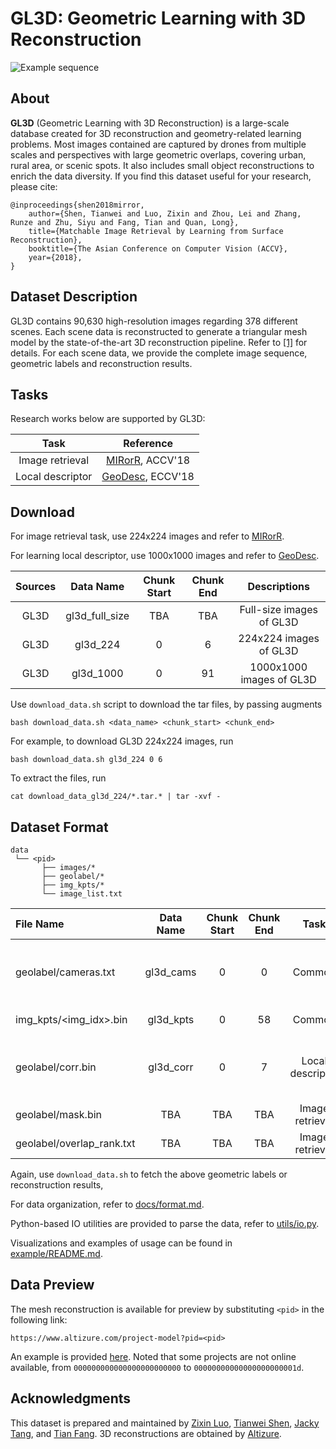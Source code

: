 # GL3D: Geometric Learning with 3D Reconstruction
![Example sequence](img/dataset_view.png)

## About

**GL3D** (Geometric Learning with 3D Reconstruction) is a large-scale database created for 3D reconstruction and geometry-related learning problems. Most images contained are captured by drones from multiple scales and perspectives with large geometric overlaps, covering urban, rural area, or scenic spots. It also includes small object reconstructions to enrich the data diversity. If you find this dataset useful for your research, please cite:

    @inproceedings{shen2018mirror,
        author={Shen, Tianwei and Luo, Zixin and Zhou, Lei and Zhang, Runze and Zhu, Siyu and Fang, Tian and Quan, Long},
        title={Matchable Image Retrieval by Learning from Surface Reconstruction},
        booktitle={The Asian Conference on Computer Vision (ACCV},
        year={2018},
    }

## Dataset Description

GL3D contains 90,630 high-resolution images regarding 378 different scenes. 
Each scene data is reconstructed to generate a triangular mesh model by the state-of-the-art 3D reconstruction pipeline. 
Refer to [\[1\]][1] for details. 
For each scene data, we provide the complete image sequence, geometric labels and reconstruction results.

## Tasks

Research works below are supported by GL3D:

|Task            |Reference                                           |
|:--------------:|:--------------------------------------------------:|
|Image retrieval |[MIRorR](https://arxiv.org/abs/1811.10343), ACCV'18 |
|Local descriptor|[GeoDesc](https://arxiv.org/abs/1807.06294), ECCV'18|

## Download

For image retrieval task, use 224x224 images and refer to [MIRorR](https://github.com/hlzz/mirror).

For learning local descriptor, use 1000x1000 images and refer to [GeoDesc](https://github.com/lzx551402/geodesc).

| Sources |    Data Name   | Chunk Start | Chunk End |       Descriptions       |
|:-------:|:--------------:|:-----------:|:---------:|:------------------------:|
|   GL3D  | gl3d_full_size |     TBA     |    TBA    | Full-size images of GL3D |
|   GL3D  |    gl3d_224    |      0      |     6     |  224x224 images of GL3D  |
|   GL3D  |    gl3d_1000   |      0      |     91    | 1000x1000 images of GL3D |

Use `download_data.sh` script to download the tar files, by passing augments
```
bash download_data.sh <data_name> <chunk_start> <chunk_end>
```
For example, to download GL3D 224x224 images, run
```
bash download_data.sh gl3d_224 0 6 
```

To extract the files, run
```
cat download_data_gl3d_224/*.tar.* | tar -xvf -
```

## Dataset Format 

```
data                          
 └── <pid> 
       ├── images/*
       ├── geolabel/*
       ├── img_kpts/*
       └── image_list.txt
```

|File Name                |Data Name|Chunk Start|Chunk End|Task            |Descriptions                                           |
|:------------------------|:-------:|:---------:|:-------:|:--------------:|:-----------------------------------------------------:|
|geolabel/cameras.txt     |gl3d_cams|0          |0        |Common          |Camera intrisic/extrinsic parameters, recovered by SfM.|
|img_kpts/<img_idx>.bin   |gl3d_kpts|0          |58       |Common          |Image keypoints detected by SIFT.                      |
|geolabel/corr.bin        |gl3d_corr|0          |7        |Local descriptor|Image correspondences that haved survived from SfM.    |
|geolabel/mask.bin        |TBA      |TBA        |TBA      |Image retrieval |TBA|
|geolabel/overlap_rank.txt|TBA      |TBA        |TBA      |Image retrieval |TBA|

Again, use `download_data.sh` to fetch the above geometric labels or reconstruction results, 

For data organization, refer to [docs/format.md](doc/format.md).

Python-based IO utilities are provided to parse the data, refer to [utils/io.py](utils/io.py).

Visualizations and examples of usage can be found in [example/README.md](example/README.md).

## Data Preview
The mesh reconstruction is available for preview by substituting `<pid>` in the following link:

```
https://www.altizure.com/project-model?pid=<pid>
```

An example is provided [here](https://www.altizure.com/project-model?pid=57f8d9bbe73f6760f10e916a).
Noted that some projects are not online available, from `000000000000000000000000` to `00000000000000000000001d`.

## Acknowledgments
This dataset is prepared and maintained by
[Zixin Luo](zluoag@cse.ust.hk),
[Tianwei Shen](tshenaa@cse.ust.hk),
[Jacky Tang](jackytck@gmail.com), and
[Tian Fang](fangtian@altizure.com).
3D reconstructions are obtained by [Altizure](https://www.altizure.com/).

[1]: https://arxiv.org/abs/1811.10343